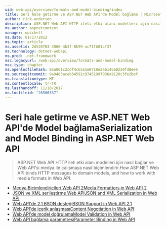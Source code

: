 ```yaml
---
uid: web-api/overview/formats-and-model-binding/index
title: Seri hale getirme ve ASP.NET Web API'de Model bağlama | Microsoft Docs
author: rick-anderson
description: ASP.NET Web API HTTP ileti etki alanı modelleri için nasıl bağlar ve Web API'si medya ile çalışmaya nasıl biçimlendirir.
ms.author: aspnetcontent
manager: wpickett
ms.date: 01/17/2012
ms.topic: article
ms.assetid: 2d520763-3860-4b3f-8b99-ac71fb01cf37
ms.technology: dotnet-webapi
ms.prod: .net-framework
msc.legacyurl: /web-api/overview/formats-and-model-binding
msc.type: chapter
ms.openlocfilehash: 8aa061c2cdf4c65a1e0718e2ab146a0220fd8ee6
ms.sourcegitcommit: 9a9483aceb34591c97451997036a9120c3fe2baf
ms.translationtype: MT
ms.contentlocale: tr-TR
ms.lasthandoff: 11/10/2017
ms.locfileid: "26566337"
---
```

<a name="serialization-and-model-binding-in-aspnet-web-api"></a><span data-ttu-id="8a984-103">Seri hale getirme ve ASP.NET Web API'de Model bağlama</span><span class="sxs-lookup"><span data-stu-id="8a984-103">Serialization and Model Binding in ASP.NET Web API</span></span>
====================
> <span data-ttu-id="8a984-104">ASP.NET Web API HTTP ileti etki alanı modelleri için nasıl bağlar ve Web API'si medya ile çalışmaya nasıl biçimlendirir.</span><span class="sxs-lookup"><span data-stu-id="8a984-104">How ASP.NET Web API binds HTTP messages to domain models, and how to work with media formats in Web API.</span></span>


- [<span data-ttu-id="8a984-105">Medya Biçimlendiricileri Web API 2</span><span class="sxs-lookup"><span data-stu-id="8a984-105">Media Formatters in Web API 2</span></span>](media-formatters.md)
- [<span data-ttu-id="8a984-106">JSON ve XML serileştirme Web API</span><span class="sxs-lookup"><span data-stu-id="8a984-106">JSON and XML Serialization in Web API</span></span>](json-and-xml-serialization.md)
- [<span data-ttu-id="8a984-107">Web API'de 2.1 BSON desteği</span><span class="sxs-lookup"><span data-stu-id="8a984-107">BSON Support in Web API 2.1</span></span>](bson-support-in-web-api-21.md)
- [<span data-ttu-id="8a984-108">Web API'de içerik anlaşması</span><span class="sxs-lookup"><span data-stu-id="8a984-108">Content Negotiation in Web API</span></span>](content-negotiation.md)
- [<span data-ttu-id="8a984-109">Web API'de model doğrulama</span><span class="sxs-lookup"><span data-stu-id="8a984-109">Model Validation in Web API</span></span>](model-validation-in-aspnet-web-api.md)
- [<span data-ttu-id="8a984-110">Web API bağlama parametresi</span><span class="sxs-lookup"><span data-stu-id="8a984-110">Parameter Binding in Web API</span></span>](parameter-binding-in-aspnet-web-api.md)
